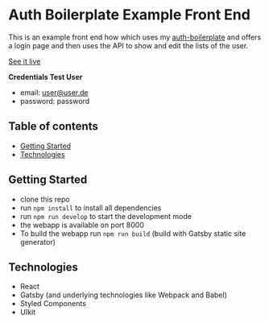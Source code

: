 # Auth Boilerplate Example Front End
This is an example front end how which uses my
[auth-boilerplate](https://github.com/ltodt/auth-boilerplate)
and offers a login page and then uses the API to show and edit
the lists of the user.

[See it live](https://authexamplefront.lassetodt.de/)

**Credentials Test User**

- email: user@user.de
- password: password

## Table of contents

<!-- toc -->

- [Getting Started](#getting-started)
- [Technologies](#technologies)

<!-- tocstop -->

## Getting Started

- clone this repo
- run `npm install` to install all dependencies
- run `npm run develop` to start the development mode
- the webapp is available on port 8000
- To build the webapp run `npm run build` (build with Gatsby static site generator)

## Technologies
- React
- Gatsby (and underlying technologies like Webpack and Babel)
- Styled Components
- UIkit



